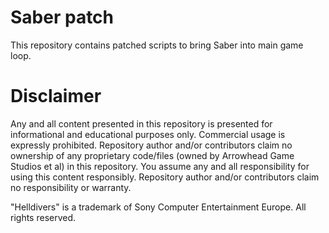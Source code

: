 # Saber patch

This repository contains patched scripts to bring Saber into main game loop.

# Disclaimer

Any and all content presented in this repository is presented for informational
and educational purposes only. Commercial usage is expressly prohibited.
Repository author and/or contributors claim no ownership of any proprietary
code/files (owned by Arrowhead Game Studios et al) in this repository. You
assume any and all responsibility for using this content responsibly.
Repository author and/or contributors claim no responsibility or warranty.

"Helldivers" is a trademark of Sony Computer Entertainment Europe. All rights
reserved.
